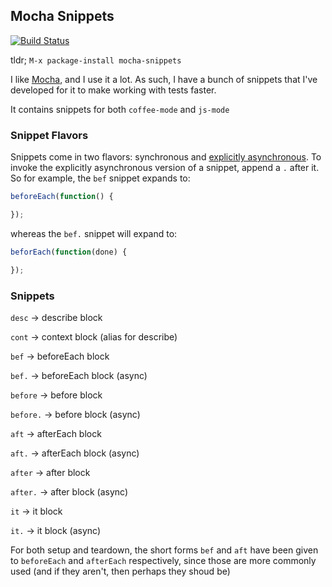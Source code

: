 ## Mocha Snippets
[![Build Status](https://travis-ci.org/cowboyd/mocha-snippets.el.png?branch=master)](https://travis-ci.org/cowboyd/mocha-snippets.el)



tldr; `M-x package-install mocha-snippets`

I like [Mocha][1], and I use it a lot. As such, I have a bunch of
snippets that I've developed for it to make working with tests faster.

It contains snippets for both `coffee-mode` and `js-mode`

### Snippet Flavors

Snippets come in two flavors: synchronous and
[explicitly asynchronous][2]. To invoke the explicitly asynchronous
version of a snippet, append a `.` after it. So for example, the `bef` snippet expands to:

```javascript
beforeEach(function() {

});
```

whereas the `bef.` snippet will expand to:

``` javascript
beforEach(function(done) {

});
```

### Snippets

`desc` -> describe block

`cont` -> context block (alias for describe)

`bef` -> beforeEach block

`bef.` -> beforeEach block (async)

`before` -> before block

`before.` -> before block (async)

`aft` -> afterEach block

`aft.` -> afterEach block (async)

`after` -> after block

`after.` -> after block (async)

`it` -> it block

`it.` -> it block (async)

For both setup and teardown, the short forms `bef` and `aft` have
been given to `beforeEach` and `afterEach` respectively, since
those are more commonly used (and if they aren't, then perhaps they
shoud be)

[1]: https://mochajs.org
[2]: https://mochajs.org/#asynchronous-code
